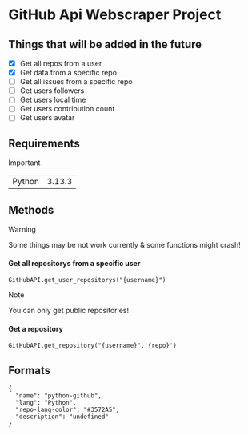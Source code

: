 # GitHub Api Webscraper Project

## Things that will be added in the future

- [x] Get all repos from a user
- [x] Get data from a specific repo
- [ ] Get all issues from a specific repo
- [ ] Get users followers
- [ ] Get users local time
- [ ] Get users contribution count
- [ ] Get users avatar

## Requirements

> [!IMPORTANT]
> | | |
> |-|-|
> | Python | 3.13.3 |
> 
## Methods

> [!WARNING]
> Some things may be not work currently & some functions might crash!

#### Get all repositorys from a specific user

```
GitHubAPI.get_user_repositorys("{username}")
```

> [!NOTE]
> You can only get public repositories!




#### Get a repository
```
GitHubAPI.get_repository("{username}",'{repo}')
```

## Formats
```
{
  "name": "python-github",
  "lang": "Python",
  "repo-lang-color": "#3572A5",
  "description": "undefined"
}
```
